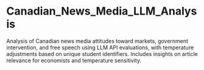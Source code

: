# Canadian_News_Media_LLM_Analysis
Analysis of Canadian news media attitudes toward markets, government intervention, and free speech using LLM API evaluations, with temperature adjustments based on unique student identifiers. Includes insights on article relevance for economists and temperature sensitivity.
